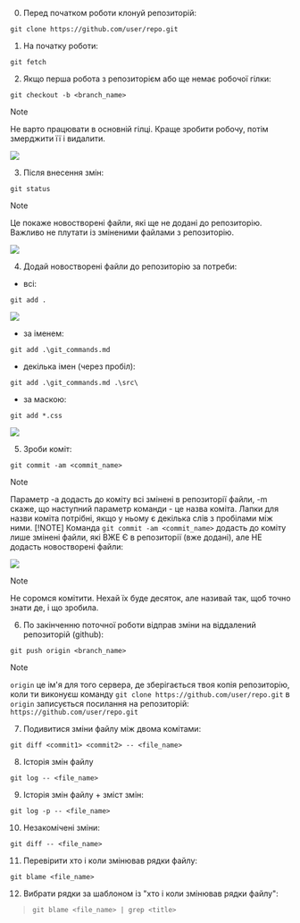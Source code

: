 0. Перед початком роботи клонуй репозиторій:

```git clone https://github.com/user/repo.git```

1. На початку роботи:

```git fetch```


2. Якщо перша робота з репозиторієм або ще немає робочої гілки:

```git checkout -b <branch_name>```

> [!NOTE]
> Не варто працювати в основній гілці. Краще зробити робочу, потім змерджити її і видалити.

![](/src/img/git_cmd/chekout.png)

3. Після внесення змін:

```git status```

> [!NOTE]
> Це покаже новостворені файли, які ще не додані до репозиторію. Важливо не плутати із зміненими файлами з репозиторію.

![](/src/img/git_cmd/status.png)

4. Додай новостворені файли до репозиторію за потреби:

- всі:

```git add .```

![](/src/img/git_cmd/add_all.png)

- за іменем:

```git add .\git_commands.md```

- декілька імен (через пробіл):

```git add .\git_commands.md .\src\```

- за маскою:

```git add *.css```

![](/src/img/git_cmd/add_by_mask.png)

5. Зроби коміт:

```git commit -am <commit_name>```

> [!NOTE]
> Параметр -a додасть до коміту всі змінені в репозиторії файли, -m скаже, що наступний параметр команди - це назва коміта. Лапки для назви коміта потрібні, якщо у ньому є декілька слів з пробілами між ними.
> [!NOTE]
> Команда `git commit -am <commit_name>` додасть до коміту лише змінені файли, які ВЖЕ Є в репозиторії (вже додані), але НЕ додасть новостворені файли:

![](/src/img/git_cmd/changed_or_added.png)

> [!NOTE]
> Не соромся комітити. Нехай їх буде десяток, але називай так, щоб точно знати де, і що зробила.

6. По закінченню поточної роботи відправ зміни на віддалений репозиторій (github):

```git push origin <branch_name>```

> [!NOTE]
> `origin` це ім'я для того сервера, де зберігається твоя копія репозиторію, коли ти виконуєш команду `git clone https://github.com/user/repo.git` в `origin` записується посилання на репозиторій: `https://github.com/user/repo.git`

7. Подивитися зміни файлу між двома комітами:

```git diff <commit1> <commit2> -- <file_name>```

8. Історія змін файлу

```git log -- <file_name>```

9. Історія змін файлу + зміст змін:

```git log -p -- <file_name>```

10. Незакомічені зміни:

```git diff -- <file_name>```

11. Перевірити хто і коли змінював рядки файлу:

```git blame <file_name>```


12. Вибрати рядки за шаблоном із "хто і коли змінював рядки файлу":

>`git blame <file_name> | grep <title>`
> <title> - рядок який програма шукатиме в загальному вигляді, наприклад `git blame /hero.css | grep 'username'` виведе всі рядки, де міститься текст "username" по повному співпадінню

>`git blame <file_name> | grep -i <title>`
> <title> - спрацює так само як і попередній приклад та виведе всі рядки, де міститься текст "username" але, на відміну від нього, незважаючи на регістр літер, наприклад, якщо в рядку буде "Username", "uSerName" або "USERNAME"

>`git blame <file_name> | grep -v <title>`
> <title> - спрацює за аналогією до першого прикладу та виведе всі рядки, де НЕ міститься текст "title" по повному співпадінню. Відповідно, якщо додати до команди параметр `-i`: `git blame <file_name> | grep -vi <title>` - виведе те саме, але незважаючи на регістр.

13. Якщо вивід попередніх команд дуже довгий, то в кінці тої частини, що вміщається до виводу консолі буде знак `:`. Для "листання сторінок" потрібно натискати пробіл.

![](/src/img/git_cmd/long_output_continuation.png)

14. Коли вивід долистується до кінця - буде напис `(END)`:

![](/src/img/git_cmd/long_output_end.png)

15. Для того, щоб вийти з режиму перегляду довгого вигляду потрібно натиснути клавішу `q`:


## На малюнку приклад не зовсім правильного коміту:
![](/src/img/git_cmd/incorrect_commit.png)

Тут є створення коміту (1), перевірка статусу (2), додавання файлів до репозиторію (3) та пуш на віддалений репозиторій (4).
Що не так:
- файли були додані до репозиторію після коміту;
- після додавання файлів НЕ було створено нового коміту;
- був одразу здійснений пуш на віддалений репозиторій;
- в результаті: файли додались до репозиторію, але не до коміту, і, відповідно, не потрапили в пуш на віддалений репозиторій.


16. Подивитись гілки:
>```git branch```
>Покаже лише локальні

>```git branch -r```
>Покаже лише ті, що на віддаленому репозиторії

>```git branch -a```
>Покаже і локальні, і ті, що на віддаленому репозиторії

![](/src/img/git_cmd/branches.png)
